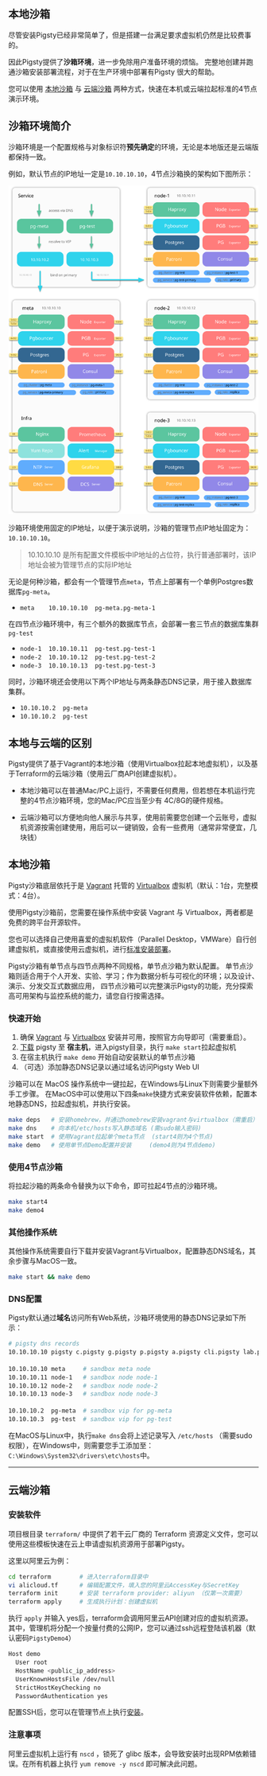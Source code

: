 ## 本地沙箱

尽管安装Pigsty已经非常简单了，但是搭建一台满足要求虚拟机仍然是比较费事的。

因此Pigsty提供了**沙箱环境**，进一步免除用户准备环境的烦恼。
完整地创建并跑通沙箱安装部署流程，对于在生产环境中部署有Pigsty 很大的帮助。

您可以使用 [本地沙箱](#本地沙箱) 与 [云端沙箱](#云端沙箱) 两种方式，快速在本机或云端拉起标准的4节点演示环境。





## 沙箱环境简介

沙箱环境是一个配置规格与对象标识符**预先确定**的环境，无论是本地版还是云端版都保持一致。

例如，默认节点的IP地址一定是`10.10.10.10`，4节点沙箱换的架构如下图所示：

![](../_media/sandbox.svg)

沙箱环境使用固定的IP地址，以便于演示说明，沙箱的管理节点IP地址固定为：`10.10.10.10`。

> 10.10.10.10 是所有配置文件模板中IP地址的占位符，执行普通部署时，该IP地址会被为管理节点的实际IP地址

无论是何种沙箱，都会有一个管理节点`meta`，节点上部署有一个单例Postgres数据库`pg-meta`。

* `meta    10.10.10.10  pg-meta.pg-meta-1`

在四节点沙箱环境中，有三个额外的数据库节点，会部署一套三节点的数据库集群`pg-test`

* `node-1  10.10.10.11  pg-test.pg-test-1`
* `node-2  10.10.10.12  pg-test.pg-test-2`
* `node-3  10.10.10.13  pg-test.pg-test-3`

同时，沙箱环境还会使用以下两个IP地址与两条静态DNS记录，用于接入数据库集群。

* `10.10.10.2  pg-meta`
* `10.10.10.2  pg-test`



## 本地与云端的区别

Pigsty提供了基于Vagrant的本地沙箱（使用Virtualbox拉起本地虚拟机），以及基于Terraform的云端沙箱（使用云厂商API创建虚拟机）。

* 本地沙箱可以在普通Mac/PC上运行，不需要任何费用，但若想在本机运行完整的4节点沙箱环境，您的Mac/PC应当至少有 4C/8G的硬件规格。

* 云端沙箱可以方便地向他人展示与共享，使用前需要您创建一个云账号，虚拟机资源按需创建使用，用后可以一键销毁，会有一些费用（通常非常便宜，几块钱）



## 本地沙箱

Pigsty沙箱底层依托于是 [Vagrant](https://www.vagrantup.com/) 托管的 [Virtualbox](https://www.virtualbox.org/) 虚拟机（默认：1台，完整模式：4台）。

使用Pigsty沙箱前，您需要在操作系统中安装 Vagrant 与 Virtualbox，两者都是免费的跨平台开源软件。

您也可以选择自己使用喜爱的虚拟机软件（Parallel Desktop，VMWare）自行创建虚拟机，或直接使用云虚拟机，进行[标准安装部署](t-deploy.md)。

Pigsty沙箱有单节点与四节点两种不同规格，单节点沙箱为默认配置。
单节点沙箱则适合用于个人开发、实验、学习；作为数据分析与可视化的环境；以及设计、演示、分发交互式数据应用，
四节点沙箱可以完整演示Pigsty的功能，充分探索高可用架构与监控系统的能力，请您自行按需选择。


### 快速开始

1. 确保 [Vagrant](https://www.vagrantup.com/) 与 [Virtualbox](https://www.virtualbox.org/) 安装并可用，按照官方向导即可（需要重启）。
2. [下载](s-install.md#下载) pigsty 至 **宿主机**，进入pigsty目录，执行 `make start`拉起虚拟机
3. 在宿主机执行 `make demo` 开始自动安装默认的单节点沙箱
4. （可选）添加静态DNS记录以通过域名访问Pigsty Web UI

沙箱可以在 MacOS 操作系统中一键拉起，在Windows与Linux下则需要少量额外手工步骤。
在MacOS中可以使用以下四条`make`快捷方式来安装软件依赖，配置本地静态DNS，拉起虚拟机，并执行安装。

```bash
make deps   # 安装homebrew，并通过homebrew安装vagrant与virtualbox（需重启）
make dns    # 向本机/etc/hosts写入静态域名 (需sudo输入密码)
make start  # 使用Vagrant拉起单个meta节点  (start4则为4个节点)
make demo   # 使用单节点Demo配置并安装     (demo4则为4节点demo)
```


### 使用4节点沙箱

将拉起沙箱的两条命令替换为以下命令，即可拉起4节点的沙箱环境。

```bash
make start4 
make demo4
```

### 其他操作系统

其他操作系统需要自行下载并安装Vagrant与Virtualbox，配置静态DNS域名，其余步骤与MacOS一致。

```bash
make start && make demo
```

### DNS配置

Pigsty默认通过**域名**访问所有Web系统，沙箱环境使用的静态DNS记录如下所示：

```bash
# pigsty dns records
10.10.10.10 pigsty c.pigsty g.pigsty p.pigsty a.pigsty cli.pigsty lab.pigsty

10.10.10.10 meta     # sandbox meta node
10.10.10.11 node-1   # sandbox node node-1
10.10.10.12 node-2   # sandbox node node-2
10.10.10.13 node-3   # sandbox node node-3

10.10.10.2  pg-meta  # sandbox vip for pg-meta
10.10.10.3  pg-test  # sandbox vip for pg-test
```

在MacOS与Linux中，执行`make dns`会将上述记录写入 `/etc/hosts` （需要sudo权限），在Windows中，则需要您手工添加至：`C:\Windows\System32\drivers\etc\hosts`中。




----------------


## 云端沙箱

### 安装软件

项目根目录 `terraform/` 中提供了若干云厂商的 Terraform 资源定义文件，您可以使用这些模板快速在云上申请虚拟机资源用于部署Pigsty。

这里以阿里云为例：

```bash
cd terraform        # 进入terraform目录中
vi alicloud.tf      # 编辑配置文件，填入您的阿里云AccessKey与SecretKey
terraform init      # 安装 terraform provider: aliyun （仅第一次需要）
terraform apply     # 生成执行计划：创建虚拟机
```

执行 `apply` 并输入 yes后，terraform会调用阿里云API创建对应的虚拟机资源。其中，管理机将分配一个按量付费的公网IP，您可以通过ssh远程登陆该机器（默认密码`PigstyDemo4`）

```bash
Host demo
  User root
  HostName <public_ip_address>
  UserKnownHostsFile /dev/null
  StrictHostKeyChecking no
  PasswordAuthentication yes
```

配置SSH后，您可以在管理节点上执行[安装](s-install.md)。

### 注意事项

阿里云虚拟机上运行有 `nscd` ，锁死了 glibc 版本，会导致安装时出现RPM依赖错误。在所有机器上执行 `yum remove -y nscd` 即可解决此问题。


